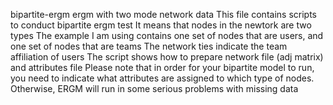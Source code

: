 bipartite-ergm
ergm with two mode network data
This file contains scripts to conduct bipartite ergm test
It means that nodes in the newtork are two types
The example I am using contains one set of nodes that are users, and one set of nodes that are teams
The network ties indicate the team affiliation of users
The script shows how to prepare network file (adj matrix) and attributes file
Please note that in order for your bipartite model to run, you need to indicate what attributes are assigned to which type of nodes. 
Otherwise, ERGM will run in some serious problems with missing data
